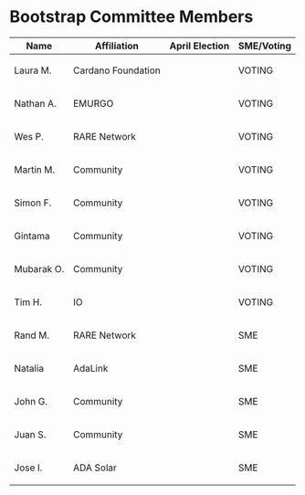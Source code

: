 # Bootstrap Committee Members

| Name       | Affiliation        | April Election | SME/Voting |
| ---------- | ------------------ | -------------- | ---------- |
| Laura M.   | Cardano Foundation | <p><br></p>    | VOTING     |
| Nathan A.  | EMURGO             | <p><br></p>    | VOTING     |
| Wes P.     | RARE Network       | <p><br></p>    | VOTING     |
| Martin M.  | Community          | <p><br></p>    | VOTING     |
| Simon F.   | Community          | <p><br></p>    | VOTING     |
| Gintama    | Community          | <p><br></p>    | VOTING     |
| Mubarak O. | Community          | <p><br></p>    | VOTING     |
| Tim H.     | IO                 | <p><br></p>    | VOTING     |
| Rand M.    | RARE Network       | <p><br></p>    | SME        |
| Natalia    | AdaLink            | <p><br></p>    | SME        |
| John G.    | Community          | <p><br></p>    | SME        |
| Juan S.    | Community          | <p><br></p>    | SME        |
| Jose I.    | ADA Solar          | <p><br></p>    | SME        |
